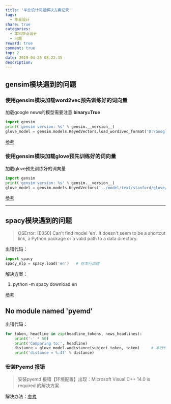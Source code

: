 ```yaml
---
title: '毕业设计问题解决方案记录'
tags:
  - 毕业设计
share: true
categories:
  - 本科毕业设计
  - 问题
reward: true
comment: true
top: 2
date: 2019-04-25 08:22:35
description:
---
```


## gensim模块遇到的问题

### 使用gensim模块加载word2vec预先训练好的词向量


加载google news的模型需要注意 **binary=True**

```python
import gensim
print('gensim version: %s' % gensim.__version__)
glove_model = gensim.models.KeyedVectors.load_word2vec_format('D:\GoogleNews-vectors-negative300.bin', binary=True)

```

[参考](https://www.jianshu.com/p/ecd06ca2ff46)


### 使用gensim模块加载glove预先训练好的词向量

加载glove预先训练好的词向量

```python
import gensim
print('gensim version: %s' % gensim.__version__)
glove_model = gensim.models.KeyedVectors('../model/text/stanford/glove/glove.6B.50d.vec')
```

[参考](https://github.com/makcedward/nlp/blob/master/sample/nlp-word_mover_distance.ipynb)

-------------------------

## spacy模块遇到的问题 
> OSError: [E050] Can't find model 'en'. It doesn't seem to be a shortcut link, a Python package or a valid path to a data directory.


出错代码：
```python
import spacy
spacy_nlp = spacy.load('en')   # 在本行出错
```

解决方案：
1. python -m spacy download en

[参考](https://blog.csdn.net/qq_27009517/article/details/83825523)



## No module named 'pyemd'



出错代码：
```python
for token, headline in zip(headline_tokens, news_headlines):
    print('-' * 50)
    print('Comparing to:', headline)
    distance = glove_model.wmdistance(subject_token, token)		# 本行代码报错
    print('distance = %.4f' % distance)
```


### 安装Pyemd 报错
> 安装pyemd 报错【环境配置】出现：Microsoft Visual C++ 14.0 is required 的解决方案

解决办法：[参考](https://blog.csdn.net/weixin_42057852/article/details/80857948)

<!--more-->